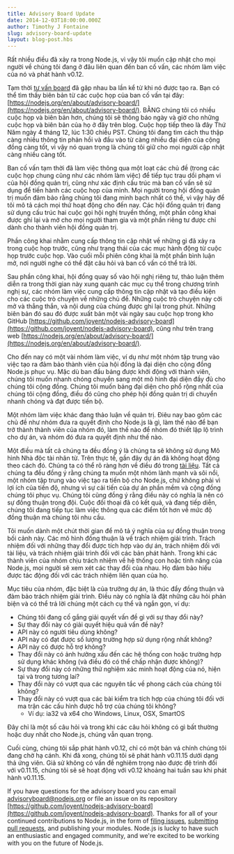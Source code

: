 ```yaml
---
title: Advisory Board Update
date: 2014-12-03T18:00:00.000Z
author: Timothy J Fontaine
slug: advisory-board-update
layout: blog-post.hbs
---
```


Rất nhiều điều đã xảy ra trong Node.js, vì vậy tôi muốn cập nhật cho mọi người về
chúng tôi đang ở đâu liên quan đến ban cố vấn, các nhóm làm việc của nó và
phát hành v0.12.

Tạm thời [tư vấn
board](https://www.joyent.com/blog/node-js-advisory-board) đã gặp nhau ba lần
kể từ khi nó được tạo ra. Bạn có thể tìm thấy biên bản từ các cuộc họp của ban cố vấn
tại đây: [https://nodejs.org/en/about/advisory-board/](https://nodejs.org/en/about/advisory-board/). BẰNG
chúng tôi có nhiều cuộc họp và biên bản hơn, chúng tôi sẽ thông báo ngày và giờ cho
những cuộc họp và biên bản của họ ở đây trên blog. Cuộc họp tiếp theo là đây
Thứ Năm ngày 4 tháng 12, lúc 1:30 chiều PST. Chúng tôi đang tìm cách thu thập càng nhiều thông tin phản hồi
và đầu vào từ càng nhiều đại diện của cộng đồng càng tốt, vì vậy nó
quan trọng là chúng tôi giữ cho mọi người cập nhật càng nhiều càng tốt.

Ban cố vấn tạm thời đã làm việc thông qua một loạt các chủ đề (trong
các cuộc họp chung cũng như các nhóm làm việc) để tiếp tục trau dồi phạm vi của
hội đồng quản trị, cũng như xác định cấu trúc mà ban cố vấn sẽ sử dụng để
tiến hành các cuộc họp của mình. Mọi người trong hội đồng quản trị muốn đảm bảo rằng chúng tôi đang
minh bạch nhất có thể, vì vậy hãy để tôi mô tả cách mọi thứ hoạt động cho đến nay. Các
hội đồng quản trị đang sử dụng cấu trúc hai cuộc gọi hội nghị truyền thống, một phần công khai
được ghi lại và mở cho mọi người tham gia và một phần riêng tư được
chỉ dành cho thành viên hội đồng quản trị.

Phần công khai nhằm cung cấp thông tin cập nhật về những gì đã xảy ra trong
cuộc họp trước, cũng như trạng thái của các mục hành động từ cuộc họp trước
cuộc họp. Vào cuối mỗi phiên công khai là một phần bình luận mở, nơi
người nghe có thể đặt câu hỏi và ban cố vấn có thể trả lời.

Sau phần công khai, hội đồng quay số vào hội nghị riêng tư,
thảo luận thêm diễn ra trong thời gian này xung quanh các mục cụ thể trong chương trình nghị sự,
các nhóm làm việc cung cấp thông tin cập nhật và tạo điều kiện cho các cuộc trò chuyện về những
chủ đề. Những cuộc trò chuyện này cởi mở và thẳng thắn, và nội dung của chúng được ghi lại
trong phút. Những biên bản đó sau đó được xuất bản một vài ngày sau cuộc họp
trong kho GitHub
[https://github.com/joyent/nodejs-advisory-board](https://github.com/joyent/nodejs-advisory-board),
cũng như trên trang web
[https://nodejs.org/en/about/advisory-board/](https://nodejs.org/en/about/advisory-board/).

Cho đến nay có một vài nhóm làm việc, ví dụ như một nhóm tập trung vào việc tạo ra
đảm bảo thành viên của hội đồng là đại diện cho cộng đồng Node.js
phục vụ. Mặc dù ban đầu bảng được khởi động với
thành viên, chúng tôi muốn nhanh chóng chuyển sang một mô hình đại diện đầy đủ cho chúng tôi
cộng đồng. Chúng tôi muốn bảng đại diện cho phổ rộng nhất của chúng tôi
cộng đồng, điều đó cũng cho phép hội đồng quản trị di chuyển nhanh chóng và đạt được tiến bộ.

Một nhóm làm việc khác đang thảo luận về quản trị. Điêu nay bao gôm
các chủ đề như nhóm đưa ra quyết định cho Node.js là gì, làm thế nào để bạn
trở thành thành viên của nhóm đó, làm thế nào để nhóm đó thiết lập lộ trình cho
dự án, và nhóm đó đưa ra quyết định như thế nào.

Một điều mà tất cả chúng ta đều đồng ý là chúng ta sẽ không sử dụng
Mô hình Nhà độc tài nhân từ. Trên thực tế, gần đây dự án đã không hoạt động
theo cách đó. Chúng ta có thể rõ ràng hơn về điều đó trong
[tài liệu](https://nodejs.org/en/about/organization). Tất cả chúng ta đều đồng ý rằng chúng ta muốn
một nhóm lành mạnh và sôi nổi, một nhóm tập trung vào việc tạo ra tiến bộ cho Node.js, chứ không phải
vì lợi ích của tiến độ, nhưng vì sự cải tiến của dự án phần mềm và
cộng đồng chúng tôi phục vụ. Chúng tôi cũng đồng ý rằng điều này có nghĩa là nên có
sự đồng thuận trong đội. Cuộc đối thoại đã có kết quả, và đang tiếp diễn,
chúng tôi đang tiếp tục làm việc thông qua các điểm tốt hơn về mức độ đồng thuận mà chúng tôi
nhu cầu.

Tôi muốn dành một chút thời gian để mô tả ý nghĩa của sự đồng thuận trong bối cảnh này. Các
mô hình đồng thuận là về trách nhiệm giải trình. Trách nhiệm đối với những thay đổi được
tích hợp vào dự án, trách nhiệm đối với tài liệu, và
trách nhiệm giải trình đối với các bản phát hành. Trong khi các thành viên của nhóm chịu trách nhiệm về
hệ thống con hoặc tính năng của Node.js, mọi người sẽ xem xét các thay đổi của nhau. Họ
đảm bảo hiểu được tác động đối với các trách nhiệm liên quan của họ.

Mục tiêu của nhóm, đặc biệt là của trưởng dự án, là thúc đẩy
đồng thuận và đảm bảo trách nhiệm giải trình. Điều này có nghĩa là đặt những câu hỏi phản biện và
có thể trả lời chúng một cách cụ thể và ngắn gọn, ví dụ:

* Chúng tôi đang cố gắng giải quyết vấn đề gì với sự thay đổi này?
* Sự thay đổi này có giải quyết hiệu quả vấn đề này?
* API này có người tiêu dùng không?
* API này có đạt được số lượng trường hợp sử dụng rộng nhất không?
* API này có được hỗ trợ không?
* Thay đổi này có ảnh hưởng xấu đến các hệ thống con hoặc trường hợp sử dụng khác không (và điều đó có thể chấp nhận được không)?
* Sự thay đổi này có những thử nghiệm xác minh hoạt động của nó, hiện tại và trong tương lai?
* Thay đổi này có vượt qua các nguyên tắc về phong cách của chúng tôi không?
* Thay đổi này có vượt qua các bài kiểm tra tích hợp của chúng tôi đối với ma trận các cấu hình được hỗ trợ của chúng tôi không?
  * Ví dụ: ia32 và x64 cho Windows, Linux, OSX, SmartOS

Đây chỉ là một số câu hỏi và trong khi các câu hỏi không có gì bất thường
hoặc duy nhất cho Node.js, chúng vẫn quan trọng.

Cuối cùng, chúng tôi sắp phát hành v0.12, chỉ có một bản vá chính
chúng tôi đang chờ hạ cánh. Khi đã xong, chúng tôi sẽ phát hành v0.11.15 dưới dạng
thả ứng viên. Giả sử không có vấn đề nghiêm trọng nào được đệ trình đối với v0.11.15, chúng tôi sẽ
sẽ hoạt động với v0.12 khoảng hai tuần sau khi phát hành v0.11.15.

If you have questions for the advisory board you can email
[advisoryboard@nodejs.org](mailto:advisoryboard@nodejs.org) or file an issue on
its repository
[https://github.com/joyent/nodejs-advisory-board](https://github.com/joyent/nodejs-advisory-board).
Thanks for all of your continued contributions to Node.js, in the form of
[filing issues](https://github.com/joyent/node/issues), [submitting pull
requests](https://github.com/joyent/node/pulls), and publishing your modules.
Node.js is lucky to have such an enthusiastic and engaged community, and we're
excited to be working with you on the future of Node.js.
